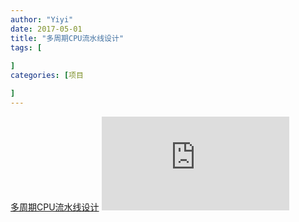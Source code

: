 ```yaml
---
author: "Yiyi"
date: 2017-05-01
title: "多周期CPU流⽔线设计"
tags: [
 
]
categories: [项目

]
---
```

[多周期CPU流⽔线设计](https://braveoneone.github.io/cpuVHDL.pdf)
![多周期CPU流⽔线设计](https://braveoneone.github.io/cpuVHDL.pdf)

